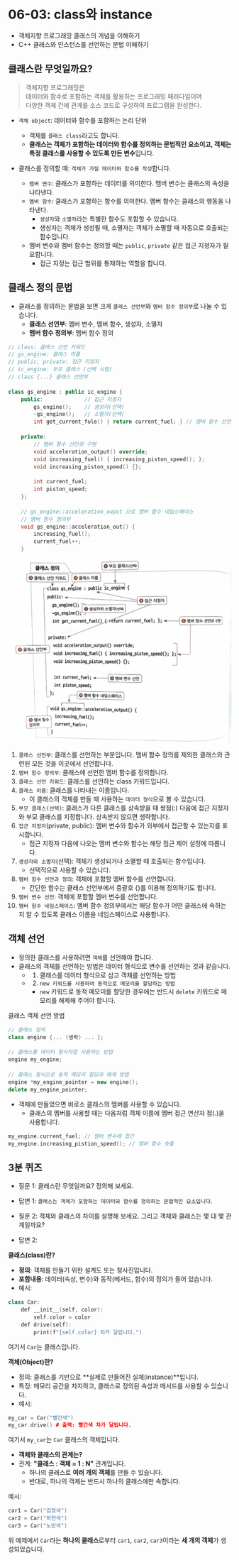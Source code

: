 # 06-03: class와 instance
- 객체지향 프로그래밍 클래스의 개념을 이해하기
- C++ 클래스와 인스턴스를 선언하는 문법 이해하기

## 클래스란 무엇일까요?

> 객체지향 프로그래밍은 <br>
데이터와 함수로 포함하는 객체를 활용하는 프로그래밍 패러다임이며 <br>
다양한 객체 간에 관계를 소스 코드로 구성하여 프로그램을 완성한다.

- `객체 object`: 데이터와 함수를 포함하는 논리 단위
  - 객체를 `클래스 class`라고도 합니다.
  - **클래스는 객체가 포함하는 데이터와 함수를 정의하는 문법적인 요소이고, 객체는 특정 클래스를 사용할 수 있도록 만든 변수**입니다. 

- 클래스를 정의할 때: `객체가 가질 테이터와 함수를 작성`합니다. 
  - `멤버 변수`: 클래스가 포함하는 데이터를 의미한다. 멤버 변수는 클래스의 속성을 나타낸다.
  - `멤버 함수`: 클래스가 포함하는 함수를 의미한다. 멤버 함수는 클래스의 행동을 나타낸다.
    - `생성자`와 `소멸자`라는 특별한 함수도 포함할 수 있습니다.
    - 생성자는 객체가 생성될 때, 소멸자는 객체가 소멸할 때 자동으로 호출되는 함수입니다.
  - 멤버 변수와 멤버 함수는 정의할 때는 `public`, `private` 같은 접근 지정자가 필요합니다.
    - 접근 지정는 접근 범위를 통제하는 역할을 합니다. 

## 클래스 정의 문법
- 클래스를 정의하는 문법을 보면 크게 `클래스 선언부`와 `멤버 함수 정의부`로 나눌 수 있습니다.
  - **클래스 선언부**: 멤버 변수, 멤버 함수, 생성자, 소멸자
  - **멤버 함수 정의부**: 멤버 함수 정의 

```cpp
// class: 클래스 선언 키워드
// gs_engine: 클래스 이름
// public, private: 접근 지정자
// ic_engine: 부모 클래스 (선택 사항)
// class {...} 클래스 선언부

class gs_engine : public ic_engine {
    public:             // 접근 지정자
        gs_engine();    // 생성자(선택)
        ~gs_engine();   // 소멸자(선택)
        int get_current_fule() { return current_fuel; } // 멤버 함수 선언과 구현
        
    private:
        // 멤버 함수 선언과 구현
        void acceleration_output() override;
        void increasing_fuel() { increasing_piston_speed(); };
        void increasing_piston_speed() {};
        
        int current_fuel;
        int piston_speed;
    };
    
    // gs_engine::acceleration_ouput 으로 멤버 함수 네임스페이스
    // 멤버 함수 정의부
    void gs_engine::acceleration_out() {
        increasing_fuel();
        current_fuel++;
    }
```

<img src = "images/06_03_class.jpg">

1. `클래스 선언부`: 클래스를 선언하는 부분입니다. 멤버 함수 정의를 제외한 클래스와 관련된 모든 것을 이곳에서 선언합니다.
2. `멤버 함수 정의부`: 클래스에 선언한 멤버 함수를 정의합니다.
3. `클래스 선언 키워드`: 클래스를 선언하는 class 키워드입니다.
4. `클래스 이름`: 클래스를 나타내는 이름입니다.
   - 이 클래스의 객체를 만들 때 사용하는 `데이터 형식`으로 볼 수 있습니다.
5. `부모 클래스(선택)`: 클래스가 다른 클래스를 상속받을 때 쌍점(:) 다음에 접근 지정자와 부모 클래스를 지정합니다. 상속받지 않으면 생략합니다.
6. `접근 지정자`(private, public): 멤버 변수와 함수가 외부에서 접근할 수 있는지를 표시합니다. 
   - 접근 지정자 다음에 나오는 멤버 변수와 함수는 해당 접근 제어 설정에 따릅니다.
7. `생성자와 소멸자`(선택): 객체가 생성되거나 소멸할 때 호출되는 함수입니다.
   - 선택적으로 사용할 수 있습니다.
8. `멤버 함수 선언과 정의`: 객체에 포함할 멤버 함수를 선언합니다. 
   - 간단한 함수는 클래스 선언부에서 중괄호 {}를 이용해 정의하기도 합니다.
9. `멤버 변수 선언`: 객체에 포함할 멤버 변수를 선언합니다.
10. `멤버 함수 네임스페이스`: 멤버 함수 정의부에서는 해당 함수가 어떤 클래스에 속하는지 알 수 있도록 클래스 이름을 네임스페이스로 사용합니다. 

## 객체 선언
- 정의한 클래스를 사용하려면 `객체`를 선언해야 합니다.
- 클래스의 객체를 선언하는 방법은 데이터 형식으로 변수를 선언하는 것과 같습니다.
  - 1) 클래스를 데이터 형식으로 삼고 객체를 선언하는 방법
  - 2) `new 키워드를 사용하여 동적으로 메모리를 할당하는 방법`
    - `new` 키워드로 동적 메모미를 할당한 경우에는 반드시 `delete` 키워드로 메모리를 해제해 주어야 합니다.

클래스 객체 선언 방법
```cpp
// 클래스 정의
class engine {... (생략) ... };

// 클래스를 데이터 형식처럼 사용하는 방법
engine my_engine;

// 클래스 형식으로 동적 메모리 할당과 해제 방법
engine *my_engine_pointer = new engine();
delete my_engine_pointer;
```
- 객체에 만들었으면 비로소 클래스의 멤버를 사용할 수 있습니다.
  - 클래스의 멤버를 사용할 때는 다음처럼 객체 이름에 멤버 접근 연산자 점(.)을 사용합니다.

```cpp
my_engine.current_fuel; // 멤버 변수에 접근
my_engine.increasing_pistion_speed(); // 멤버 함수 호출
```

## 3분 퀴즈
- 질문 1: 클래스란 무엇일까요? 정의해 보세요.
- 답변 1: `클래스는 객체가 포함하는 데이터와 함수를 정의하는 문법적인 요소입니다`.

- 질문 2: 객체와 클래스의 차이를 설명해 보세요. 그리고 객체와 클래스는 몇 대 몇 관계일까요?
- 답변 2:

**클래스(class)란?**
- **정의**: 객체를 만들기 위한 설계도 또는 청사진입니다.
- **포함내용**: 데이터(속상, 변수)와 동작(메서드, 함수)의 정의가 들어 있습니다.
- 예시:
```cpp
class Car:
    def __init__(self, color):
        self.color = color
    def drive(self):
        print(f"{self.color} 차가 달립니다.")
```
여기서 `Car`는 클래스입니다.

**객체(Object)란?**
- 정의: 클래스를 기반으로 **실제로 만들어진 실체(instance)**입니다.
- 특징: 메모리 공간을 차지하고, 클래스로 정의된 속성과 메서드를 사용할 수 있습니다.
- 예시:
```cpp
my_car = Car("빨간색")
my_car.drive() # 출력: 빨간색 차가 달립니다.  
```
여기서 `my_car`는 `Car` 클래스의 객체입니다.


- **객체와 클래스의 관계는?**
- 관계: **"클래스 : 객체 = 1 : N"** 관계입니다.
  - 하나의 클래스로 **여러 개의 객체**를 만들 수 있습니다.
  - 반대로, 하나의 객체는 반드시 하나의 클래스에만 속합니다.

예시:
```cpp
car1 = Car("검정색")
car2 = Car("하얀색")
car3 = Car("노란색")
```
위 예제에서 `Car`라는 **하나의 클래스**로부터 
`car1`, `car2`, `car3`이라는 **세 개의 객체**가 생성되었습니다.









